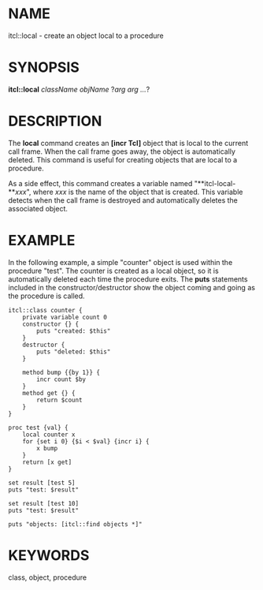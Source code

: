 # NAME

itcl::local - create an object local to a procedure

# SYNOPSIS

**itcl::local** *className objName* ?*arg arg \...*?

# DESCRIPTION

The **local** command creates an **\[incr Tcl\]** object that is local
to the current call frame. When the call frame goes away, the object is
automatically deleted. This command is useful for creating objects that
are local to a procedure.

As a side effect, this command creates a variable named
\"**itcl-local-***xxx*\", where *xxx* is the name of the object that is
created. This variable detects when the call frame is destroyed and
automatically deletes the associated object.

# EXAMPLE

In the following example, a simple \"counter\" object is used within the
procedure \"test\". The counter is created as a local object, so it is
automatically deleted each time the procedure exits. The **puts**
statements included in the constructor/destructor show the object coming
and going as the procedure is called.

    itcl::class counter {
        private variable count 0
        constructor {} {
            puts "created: $this"
        }
        destructor {
            puts "deleted: $this"
        }

        method bump {{by 1}} {
            incr count $by
        }
        method get {} {
            return $count
        }
    }

    proc test {val} {
        local counter x
        for {set i 0} {$i < $val} {incr i} {
            x bump
        }
        return [x get]
    }

    set result [test 5]
    puts "test: $result"

    set result [test 10]
    puts "test: $result"

    puts "objects: [itcl::find objects *]"

# KEYWORDS

class, object, procedure
